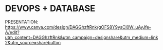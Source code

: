 # DEVOPS + DATABASE

PRESENTATION: https://www.canva.com/design/DAGGhzftRnk/gOFS8Y9ysCI0W_uAyJfe-A/edit?utm_content=DAGGhzftRnk&utm_campaign=designshare&utm_medium=link2&utm_source=sharebutton
